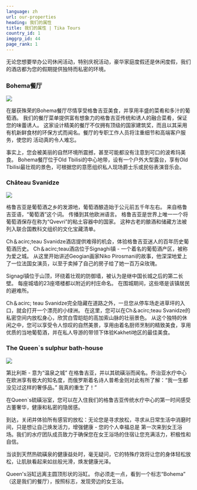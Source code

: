 ```yaml
---
language: zh
url: our-properties
heading: 我们的属性
title: 我们的属性 | Tika Tours
country_id: 1
imggrp_id: 44
page_rank: 1
---
```

<div class="row content-row"><!-- 1708 (0)-->

</div>

<div class="row content-row"><!-- 1709 (2)-->
<div class="col-xs-12"><!-- 2274 -->

无论您想要举办公司休闲活动，特别庆祝活动，豪华家庭度假还是休闲度假，我们的酒店都为您的假期提供独特而私密的环境。

</div>

</div>

<div class="row content-row"><!-- 1710 (3)-->
<div class="col-xs-12"><!-- 2275 -->

### Bohema餐厅

</div>

</div>

<div class="row content-row"><!-- 1711 (4)-->
<div class="col-xs-12 col-sm-6 col-md-6"><!-- 2276 -->

![](/library/content/bohema-restaurant.png)

</div>

<div class="col-xs-12 col-sm-6 col-md-6"><!-- 2277 -->

在屡获殊荣的Bohema餐厅尽情享受格鲁吉亚美食，并享用丰盛的菜肴和多汁的葡萄酒。 我们的餐厅菜单提供富有想象力的格鲁吉亚传统和诱人的融合菜肴，保证您的味蕾诱人。
这家设计精美的餐厅不仅拥有顶级的国家建筑奖，而且以其采用有机新鲜食材的环保方式而闻名。餐厅的专职工作人员将注重细节和高端客户服务，使您的 活动真的令人难忘。

事实上，您会被美丽的自然环境所震撼，甚至可能都没有注意到可口的波希玛美食。
Bohema餐厅位于Old Tbilisi的中心地带，设有一个户外大型露台，享有Old Tbilisi最壮观的景色，可根据您的意愿组织私人现场爵士乐或民俗表演音乐会。

</div>

</div>

<div class="row content-row"><!-- 1712 (5)-->
<div class="col-xs-12"><!-- 2278 -->

### Château Svanidze

</div>

</div>

<div class="row content-row"><!-- 1713 (6)-->
<div class="col-xs-12 col-sm-6 col-md-6"><!-- 2279 -->

![](/library/content/chateau.png)

</div>

<div class="col-xs-12 col-sm-6 col-md-6"><!-- 2280 -->

格鲁吉亚是葡萄酒之乡的发源地，葡萄酒酿造始于公元前五千年左右。 来自格鲁吉亚语，“葡萄酒”这个词。 传播到其他欧洲语言。 格鲁吉亚是世界上唯一一个将葡萄酒保存在称为“Qvevri”的粘土容器中的国家。
这种古老的酿酒和储藏方法被列入联合国教科文组织的文化宝藏清单。

Ch＆acirc;teau Svanidze酒店提供难得的机会，体验格鲁吉亚迷人的百年历史葡萄酒历史。 Ch＆acirc;teau酒店位于Signaghi镇 \-
一个着名的葡萄酒产区，被称为爱之城。 从这里开始讲述Geogian画家Niko Pirosmani的故事，他深深地爱上了一位法国女演员，以至于卖掉了自己的房子给了她一百万朵玫瑰。

Signagi镇位于山顶，环绕着壮观的防御墙，被认为是继中国长城之后的第二长壁。 每座城墙的23座塔楼都以附近的村庄命名。 在围城期间，这些塔是该镇居民的避难所。

Ch＆acirc; teau Svanidze完全隐藏在道路之外，一旦您从停车场走进草坪的入口，就会打开一个漂亮的小绿洲。 在这里，您可以在Ch＆acirc;teau
Svanidze的私密空间内放松身心，欣赏白雪皑皑的高加索山脉的壮丽景色。 从这个独特的休闲之中，您可以享受令人惊叹的自然美景，享用由着名厨师烹制的精致美食，享用优质的当地葡萄酒，并在私人导游的带领下体验Kakheti地区的最佳美食。

</div>

</div>

<div class="row content-row"><!-- 1714 (7)-->
<div class="col-xs-12"><!-- 2281 -->

### The Queen\`s sulphur bath\-house

</div>

</div>

<div class="row content-row"><!-- 1715 (8)-->
<div class="col-xs-12 col-sm-6 col-md-6"><!-- 2282 -->

![](/library/content/queens-bath.png)

</div>

<div class="col-xs-12 col-sm-6 col-md-6"><!-- 2283 -->

第比利斯 \- 意为“温泉之城” 在格鲁吉亚，并以其硫磺浴而闻名。乔治亚水疗中心在欧洲享有极大的知名度，而俄罗斯着名诗人普希金则对此有所了解：“我一生都没见过这样的奢侈品。”
我真的重生了！”

在Queen\`s硫磺浴室，您可以在入住我们的格鲁吉亚传统水疗中心的第一时间感受古董奢华，健康和私密的隐居感。

到达，关闭并体验所有感官的放松：无论您是寻求放松，寻求从日常生活中消磨时间，只是想让自己焕发活力，增强健康 \- 您的个人幸福总是 第一次来到女王浴场。我们的水疗团队成员致力于确保您在女王浴场的住宿让您充满活力，积极性和自信。

当谈到天然热硫磺泉的健康益处时，毫无疑问，它的特殊疗效将让您的身体轻松放松，让肌肤看起来如丝般光滑，焕发健康光泽。

Queen's浴缸远离主圆顶形状的浴缸。 你必须走一点，看到一个标志“Bohema” （这是我们的餐厅），按照标志，发现旁边的女王浴。

</div>

</div>
